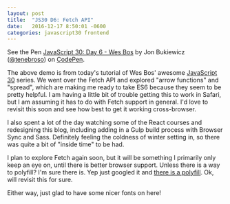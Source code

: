 ```yaml
---
layout: post
title:  "JS30 D6: Fetch API"
date:   2016-12-17 8:50:01 -0600
categories: javascript30 frontend
---
```


<p data-height="560" data-theme-id="0" data-slug-hash="KNbLEQ" data-default-tab="result" data-user="tenebroso" data-embed-version="2" data-pen-title="JavaScript 30: Day 6 - Wes Bos" class="codepen">See the Pen <a href="http://codepen.io/tenebroso/pen/KNbLEQ/">JavaScript 30: Day 6 - Wes Bos</a> by Jon Bukiewicz (<a href="http://codepen.io/tenebroso">@tenebroso</a>) on <a href="http://codepen.io">CodePen</a>.</p>
<script async src="https://production-assets.codepen.io/assets/embed/ei.js"></script>

The above demo is from today's tutorial of Wes Bos' awesome [JavaScript 30](https://javascript30.com/) series. We went over the Fetch API and explored "arrow functions" and "spread", which are making me ready to take ES6 because they seem to be pretty helpful. I am having a little bit of trouble getting this to work in Safari, but I am assuming it has to do with Fetch support in general. I'd love to revisit this soon and see how best to get it working cross-browser. 

I also spent a lot of the day watching some of the React courses and redesigning this blog, including adding in a Gulp build process with Browser Sync and Sass. Definitely feeling the coldness of winter setting in, so there was quite a bit of "inside time" to be had. 

I plan to explore Fetch again soon, but it will be something I primarily only keep an eye on, until there is better browser support. Unless there is a way to polyfill? I'm sure there is. Yep just googled it and [there is a polyfill](https://github.com/github/fetch). Ok, will revisit this for sure. 

Either way, just glad to have some nicer fonts on here!